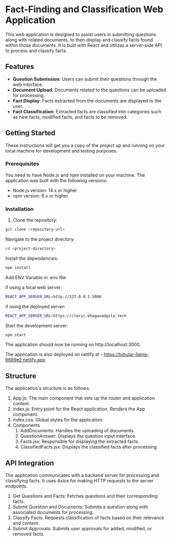 # Fact-Finding and Classification Web Application

This web application is designed to assist users in submitting questions along with related documents, to then display and classify facts found within those documents. It is built with React and utilizes a server-side API to process and classify facts.

## Features

- **Question Submission**: Users can submit their questions through the web interface.
- **Document Upload**: Documents related to the questions can be uploaded for processing.
- **Fact Display**: Facts extracted from the documents are displayed to the user.
- **Fact Classification**: Extracted facts are classified into categories such as new facts, modified facts, and facts to be removed.

## Getting Started

These instructions will get you a copy of the project up and running on your local machine for development and testing purposes.

### Prerequisites

You need to have Node.js and npm installed on your machine. The application was built with the following versions:

- Node.js version: 14.x or higher
- npm version: 6.x or higher

### Installation

1. Clone the repository:

```bash
git clone <repository-url>
```

Navigate to the project directory:

```bash
cd <project-directory>
```

Install the dependencies:
```bash
npm install
```

Add ENV Variable in .env file:

if using a local web server:
```bash
REACT_APP_SERVER_URL=http://127.0.0.1:5000
```
if using the deployed server:
```bash
REACT_APP_SERVER_URL=https://cleric.bhagavadgita.tech
```

Start the development server:
```bash
npm start
```

The application should now be running on http://localhost:3000.

The application is also deployed on netlify at - https://tubular-llama-6689e2.netlify.app

## Structure

The application's structure is as follows:

1. App.js: The main component that sets up the router and application context.
2. index.js: Entry point for the React application. Renders the App component.
3. index.css: Global styles for the application.
4. Components
    1. AddDocuments: Handles the uploading of documents.
    2. QuestionAnswer: Displays the question input interface.
    3. Facts.jsx: Responsible for displaying the extracted facts.
    4. ClassifiedFacts.jsx: Displays the classified facts after processing.

## API Integration

The application communicates with a backend server for processing and classifying facts. It uses Axios for making HTTP requests to the server endpoints.

1. Get Questions and Facts: Fetches questions and their corresponding facts.
2. Submit Question and Documents: Submits a question along with associated documents for processing.
3. Classify Facts: Requests classification of facts based on their relevance and content.
4. Submit Approvals: Submits user approvals for added, modified, or removed facts.
